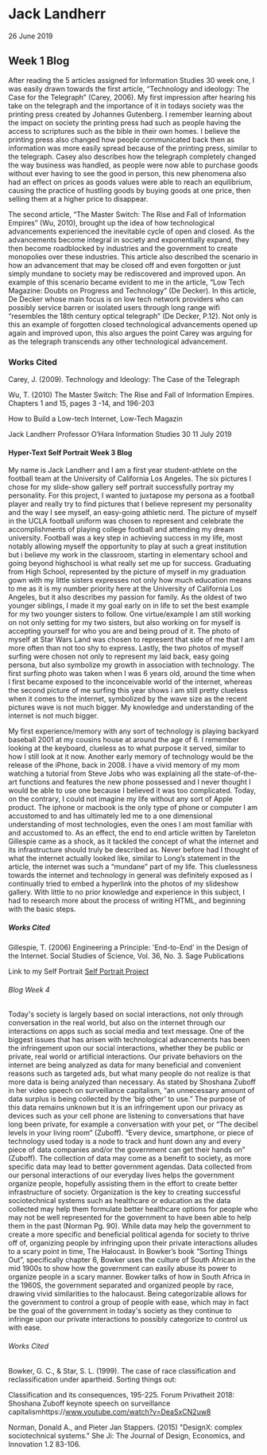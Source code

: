 # Jack Landherr
26 June 2019
## Week 1 Blog
After reading the 5 articles assigned for Information Studies 30 week one, I was easily drawn towards the first article, “Technology and ideology: The Case for the Telegraph” (Carey, 2006). My first impression after hearing his take on the telegraph and the importance of it in todays society was the printing press created by Johannes Gutenberg. I remember learning about the impact on society the printing press had such as people having the access to scriptures such as the bible in their own homes. I believe the printing press also changed how people communicated back then as information was more easily spread because of the printing press, similar to the telegraph. Casey also describes how the telegraph completely changed the way business was handled, as people were now able to purchase goods without ever having to see the good in person, this new phenomena also had an effect on prices as goods values were able to reach an equilibrium, causing the practice of hustling goods by buying goods at one price, then selling them at a higher price to disappear.

The second article, “The Master Switch: The Rise and Fall of Information Empires”  (Wu, 2010), brought up the idea of how technological advancements experienced the inevitable cycle of open and closed. As the advancements become integral in society and exponentially expand, they then become roadblocked by industries and the government to create monopolies over these industries. This article also described the scenario in how an advancement that may be closed off and even forgotten or just simply mundane to society may be rediscovered and improved upon. An example of this scenario became evident to me in the article, “Low Tech Magazine: Doubts on Progress and Technology” (De Decker). In this article, De Decker whose main focus is on low tech network providers who can possibly service barren or isolated users through long range wifi “resembles the 18th century optical telegraph” (De Decker, P.12). Not only is this an example of forgotten closed technological advancements opened up again and improved upon, this also argues the point Carey was arguing for as the telegraph transcends any other technological advancement.

### Works Cited
Carey, J. (2009). Technology and Ideology: The Case of the Telegraph

Wu, T. (2010) The Master Switch: The Rise and Fall of Information Empires. Chapters 1 and 15, pages 3 -14, and 196-203

How to Build a Low-tech Internet, Low-Tech Magazin

Jack Landherr
Professor O’Hara
Information Studies 30
11 July 2019
#### Hyper-Text Self Portrait Week 3 Blog
My name is Jack Landherr and I am a first year student-athlete on the football team at the University of California Los Angeles. The six pictures I chose for my slide-show gallery self portrait successfully portray my personality. For this project, I wanted to juxtapose my persona as a football player and really try to find pictures that I believe represent my personality and the way I see myself, an easy-going athletic nerd. The picture of myself in the UCLA football uniform was chosen to represent and celebrate the accomplishments of playing college football and attending my dream university. Football was a key step in achieving success in my life, most notably allowing myself the opportunity to play at such a great institution but i believe my work in the classroom, starting in elementary school and going beyond highschool is what really set me up for success. Graduating from High School, represented by the picture of myself in my graduation gown with my little sisters expresses not only how much education means to me as it is my number priority here at the University of California Los Angeles, but it also describes my passion for family. As the oldest of two younger siblings, I made it my goal early on in life to set the best example for my two younger sisters to follow. One virtue/example I am still working on not only setting for my two sisters, but also working on for myself is accepting yourself for who you are and being proud of it. The photo of myself at Star Wars Land was chosen to represent that side of me that I am more often than not too shy to express. Lastly, the two photos of myself surfing were chosen not only to represent my laid back, easy going persona, but also symbolize my growth in association with technology. The first surfing photo was taken when I was 6 years old, around the time when I first became exposed to the inconceivable world of the internet, whereas the second picture of me surfing this year shows i am still pretty clueless when it comes to the internet, symbolized by the wave size as the recent pictures wave is not much bigger. My knowledge and understanding of the internet is not much bigger.

My first experience/memory with any sort of technology is playing backyard baseball 2001 at my cousins house at around the age of 6. I remember looking at the keyboard, clueless as to what purpose it served, similar to how I still look at it now. Another early memory of technology would be the release of the iPhone, back in 2008. I have a vivid memory of my mom watching a tutorial from Steve Jobs who was explaining all the state-of-the-art functions and features the new phone possessed and I never thought I would be able to use one because I believed it was too complicated. Today, on the contrary, I could not imagine my life without any sort of Apple product. The iphone or macbook is the only type of phone or computer I am accustomed to and has ultimately led me to a one dimensional understanding of most technologies, even the ones I am most familiar with and accustomed to. As an effect, the end to end article written by Tareleton Gillespie came as a shock, as it tackled the concept of what the internet and its infrastructure should truly be described as. Never before had I thought of what the internet actually looked like, similar to Long’s statement in the article, the internet was such a “mundane” part of my life. This cluelessness towards the internet and technology in general was definitely exposed as I continually tried to embed a hyperlink into the photos of my slideshow gallery. With little to no prior knowledge and experience in this subject, I had to research more about the process of writing HTML, and beginning with the basic steps. 
##### Works Cited

Gillespie, T. (2006) Engineering a Principle: 'End-to-End' in the Design of the Internet. Social Studies of Science, Vol. 36, No. 3. Sage Publications



Link to my Self Portrait
[Self Portrait Project](https://jacklandherr.github.io/Jack-Self-Portrait/)

###### Blog Week 4

Today's society is largely based on social interactions, not only through conversation in the real world, but also on the internet through our interactions on apps such as social media and text message. One of the biggest issues that has arisen with technological advancements has been the infringement upon our social interactions, whether they be public or private, real world or artificial interactions. Our private behaviors on the internet are being analyzed as data for many beneficial and convenient reasons such as targeted ads, but what many people do not realize is that more data is being analyzed than necessary. As stated by Shoshana Zuboff in her video speech on surveillance capitalism, “an unnecessary amount of data surplus is being collected by the ‘big other’ to use.” The purpose of this data remains unknown but it is an infringement upon our privacy as devices such as your cell phone are listening to conversations that have long been private, for example a conversation with your pet, or “The decibel levels in your living room” (Zuboff). “Every device, smartphone, or piece of technology used today is a node to track and hunt down any and every piece of data companies and/or the government can get their hands on” (Zuboff). The collection of data may come as a benefit to society, as more specific data may lead to better government agendas. Data collected from our personal interactions of our everyday lives helps the government organize people, hopefully assisting them in the effort to create better infrastructure of society. Organization is the key to creating successful sociotechnical systems such as healthcare or education as the data collected may help them formulate better healthcare options for people who may not be well represented for the government to have been able to help them in the past (Norman Pg. 90). While data may help the government to create a more specific and beneficial political agenda for society to thrive off of, organizing people by infringing upon their private interactions alludes to a scary point in time, The Halocaust. In Bowker’s book “Sorting Things Out”, specifically chapter 6, Bowker uses the culture of South African in the mid 1900s to show how the government can easily abuse its power to organize people in a scary manner. Bowker talks of how in South Africa in the 1960S, the government separated and organized people by race, drawing vivid similarities to the halocaust. Being categorizable allows for the government to control a group of people with ease, which may in fact be the goal of the government in today's society as they continue to infringe upon our private interactions to possibly categorize to control us with ease.

###### Works Cited

Bowker, G. C., & Star, S. L. (1999). The case of race classification and reclassification under apartheid. Sorting things out: 

Classification and its consequences, 195-225. Forum Privatheit 2018: Shoshana Zuboff keynote speech on surveillance capitalismhttps://www.youtube.com/watch?v=DeaSxCN2uw8

Norman, Donald A., and Pieter Jan Stappers. (2015) "DesignX: complex sociotechnical systems." She Ji: The Journal of Design, Economics, and Innovation 1.2 83-106.



